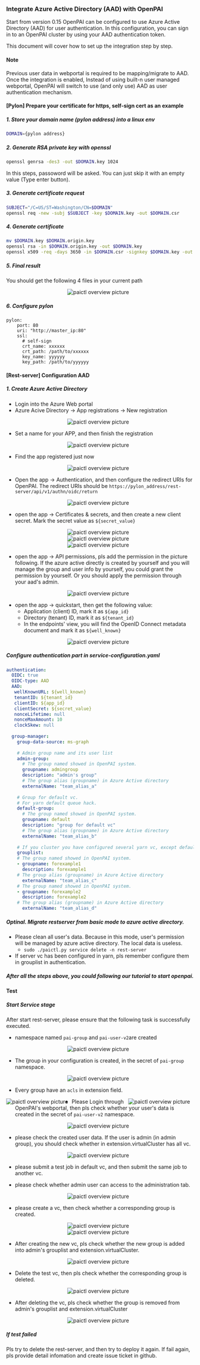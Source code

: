 ### Integrate Azure Active Directory (AAD) with OpenPAI

Start from version 0.15 OpenPAI can be configured to use Azure Active Directory (AAD) for user authentication. In this configuration, you can sign in to an OpenPAI cluster by using your AAD authentication token.

This document will cover how to set up the integration step by step.
#### Note

Previous user data in webportal is required to be mapping/migrate to AAD. Once the integration is enabled, Instead of using built-n user managed webportal, OpenPAI will switch to use (and only use) AAD as user authentication mechanism. 

#### [Pylon] Prepare your certificate for https, self-sign cert as an example

##### 1. Store your domain name (pylon address) into a linux env 

```bash
DOMAIN={pylon address}
```
##### 2. Generate RSA private key with openssl

``` bash
openssl genrsa -des3 -out $DOMAIN.key 1024
```

In this steps, passoword will be asked. You can just skip it with an empty value (Type enter button).

##### 3. Generate certificate request

```bash
SUBJECT="/C=US/ST=Washington/CN=$DOMAIN"
openssl req -new -subj $SUBJECT -key $DOMAIN.key -out $DOMAIN.csr
```

##### 4. Generate certificate

```bash
mv $DOMAIN.key $DOMAIN.origin.key
openssl rsa -in $DOMAIN.origin.key -out $DOMAIN.key
openssl x509 -req -days 3650 -in $DOMAIN.csr -signkey $DOMAIN.key -out $DOMAIN.crt
```

##### 5. Final result

You should get the following 4 files in your current path

<div  align="center">
<img src="image/openssl_result.png" alt="paictl overview picture" style="float: center; margin-right: 10px;" />
</div>

##### 6. Configure pylon

```
pylon:
    port: 80
    uri: "http://master_ip:80"
    ssl:
      # self-sign
      crt_name: xxxxxx
      crt_path: /path/to/xxxxxx
      key_name: yyyyyy
      key_path: /path/to/yyyyyy
```

#### [Rest-server] Configuration AAD

##### 1. Create Azure Active Directory

- Login into the Azure Web portal
- Azure Acive Directory -> App registrations -> New registration

<div  align="center">
<img src="image/path_create_aad.png" alt="paictl overview picture" style="float: center; margin-right: 10px;" />
</div>

- Set a name for your APP, and then finish the registration

<div  align="center">
<img src="image/aad_app_reg.png" alt="paictl overview picture" style="float: center; margin-right: 10px;" />
</div>

- Find the app registered just now

<div  align="center">
<img src="image/aad_registered.png" alt="paictl overview picture" style="float: center; margin-right: 10px;" />
</div>

- Open the app -> Authentication, and then configure the redirect URIs for OpenPAI. The redirect URIs should be ```https://pylon_address/rest-server/api/v1/authn/oidc/return```

<div  align="center">
<img src="image/redirect_uri.png" alt="paictl overview picture" style="float: center; margin-right: 10px;" />
</div>

- open the app -> Certificates & secrets, and then create a new client secret. Mark the secret value as ```${secret_value}``` 

<div  align="center">
<img src="image/cert_secret.png" alt="paictl overview picture" style="float: center; margin-right: 10px;" />
</div>

<div  align="center">
<img src="image/add_a_client_secret.png" alt="paictl overview picture" style="float: center; margin-right: 10px;" />
</div>

<div  align="center">
<img src="image/secret_value.png" alt="paictl overview picture" style="float: center; margin-right: 10px;" />
</div>

- open the app -> API permissions, pls add the permission in the picture following. If the azure active directly is created by yourself and you will manage the group and user info by yourself, you could grant the permission by yourself. Or you should apply the permission through your aad's admin.
 
<div  align="center">
<img src="image/api_permissions.png" alt="paictl overview picture" style="float: center; margin-right: 10px;" />
</div>

- open the app -> quickstart, then get the following value:
    - Application (client) ID, mark it as ```${app_id}```
    - Directory (tenant) ID, mark it as ```${tenant_id}```
    - In the endpoints' view, you will find the OpenID Connect metadata document and mark it as ```${well_known}```

<div  align="center">
<img src="image/quick_start.png" alt="paictl overview picture" style="float: center; margin-right: 10px;" />
</div>

##### Configure authentication part in service-configuration.yaml

```yaml
authentication:
  OIDC: true
  OIDC-type: AAD
  AAD:
   wellKnownURL: ${well_known}
   tenantID: ${tenant_id}
   clientID: ${app_id}
   clientSecret: ${secret_value}
   nonceLifetime: null
   nonceMaxAmount: 10
   clockSkew: null
  
  group-manager:
    group-data-source: ms-graph
  
    # Admin group name and its user list
    admin-group:
      # The group named showed in OpenPAI system.
      groupname: admingroup
      description: "admin's group"
      # The group alias (groupname) in Azure Active directory
      externalName: "team_alias_a"
    
    # Group for default vc.
    # For yarn default queue hack.
    default-group:
      # The group named showed in OpenPAI system.
      groupname: default
      description: "group for default vc"
      # The group alias (groupname) in Azure Active directory
      externalName: "team_alias_b"
    
    # If you cluster you have configured several yarn vc, except default vc (it has been created in the default-group), you should configure group for each vc in the following list
    grouplist:
    # The group named showed in OpenPAI system.
    - groupname: forexample1
      description: forexample1
    # The group alias (groupname) in Azure Active directory
      externalName: "team_alias_c"
    # The group named showed in OpenPAI system.
    - groupname: forexample2
      description: forexample2
    # The group alias (groupname) in Azure Active directory
      externalName: "team_alias_d"    
```

##### Optinal. Migrate restserver from basic mode to azure active directory.

- Please clean all user's data. Because in this mode, user's permission will be managed by azure active directory. The local data is useless.
    - ```sudo ./paictl.py service delete -n rest-server```
- If server vc has been configured in yarn, pls remember configure them in grouplist in authentication.

##### After all the steps above, you could following our tutorial to start openpai.

#### Test

##### Start Service stage

After start rest-server, please ensure that the following task is successfully executed.

- namespace named ```pai-group``` and ```pai-user-v2```are created
 
<div  align="center">
<img src="image/dashboard-ns.png" alt="paictl overview picture" style="float: center; margin-right: 10px;" />
</div>
 
- The group in your configuration is created, in the secret of ```pai-group``` namespace.

<div  align="center">
<img src="image/group-created.png" alt="paictl overview picture" style="float: center; margin-right: 10px;" />
</div>

- Every group have an `acls` in extension field.

<div  align="center">
<img src="image/admin_group_detail.png" alt="paictl overview picture" style="float: left; margin-right: 10px;" />
<img src="image/default_group_detail.png" alt="paictl overview picture" style="float: right; margin-right: 10px;" />
</div>

- Please Login through OpenPAI's webportal, then pls check whether your user's data is created in the secret of ```pai-user-v2``` namespace.

<div  align="center">
<img src="image/user_created.png" alt="paictl overview picture" style="float: center; margin-right: 10px;" />
</div>

- please check the created user data. If the user is admin (in admin group), you should check whether in extension.virtualCluster has all vc. 

<div  align="center">
<img src="image/vc_check.png" alt="paictl overview picture" style="float: center; margin-right: 10px;" />
</div>

- please submit a test job in default vc, and then submit the same job to another vc. 

- please check whether admin user can access to the administration tab.

<div  align="center">
<img src="image/admin_view.png" alt="paictl overview picture" style="float: center; margin-right: 10px;" />
</div>

- please create a vc, then check whether a corresponding group is created.

<div  align="center">
<img src="image/add_vc.png" alt="paictl overview picture" style="float: center; margin-right: 10px;" />
</div>

<div  align="center">
<img src="image/add_vc_new_group.png" alt="paictl overview picture" style="float: center; margin-right: 10px;" />
</div>

- After creating the new vc, pls check whether the new group is added into admin's grouplist and extension.virtualCluster.

<div  align="center">
<img src="image/admin_new_vc.png" alt="paictl overview picture" style="float: center; margin-right: 10px;" />
</div>

- Delete the test vc, then pls check whether the corresponding group is deleted.

<div  align="center">
<img src="image/vc_delete.png" alt="paictl overview picture" style="float: center; margin-right: 10px;" />
</div>

- After deleting the vc, pls check whether the group is removed from admin's grouplist and extension.virtualCluster

<div  align="center">
<img src="image/admin_vc_deleted.png" alt="paictl overview picture" style="float: center; margin-right: 10px;" />
</div>

##### If test failed

Pls try to delete the rest-server, and then try to deploy it again. If fail again, pls provide detail infomation and create issue ticket in github.
